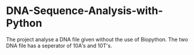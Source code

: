 # DNA-Sequence-Analysis-with-Python
The project analyse a DNA file given without the use of Biopython. The two DNA file has a seperator of 10A's and 10T's.
